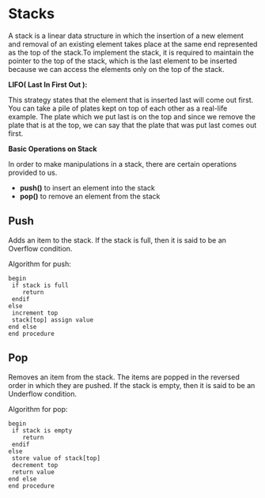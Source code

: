 # Stacks
A stack is a linear data structure in which the insertion of a new element and removal of an existing element takes place at the same end represented as the top of the stack.To implement the stack, it is required to maintain the pointer to the top of the stack, which is the last element to be inserted because we can access the elements only on the top of the stack.

__LIFO( Last In First Out ):__

This strategy states that the element that is inserted last will come out first. You can take a pile of plates kept on top of each other as a real-life example. The plate which we put last is on the top and since we remove the plate that is at the top, we can say that the plate that was put last comes out first.

__Basic Operations on Stack__

In order to make manipulations in a stack, there are certain operations provided to us.
- __push()__ to insert an element into the stack
- __pop()__ to remove an element from the stack

## __Push__
Adds an item to the stack. If the stack is full, then it is said to be an Overflow condition.

Algorithm for push:
```
begin
 if stack is full
    return
 endif
else  
 increment top
 stack[top] assign value
end else
end procedure
```


## __Pop__
Removes an item from the stack. The items are popped in the reversed order in which they are pushed. If the stack is empty, then it is said to be an Underflow condition.

Algorithm for pop:
```
begin
 if stack is empty
    return
 endif
else
 store value of stack[top]
 decrement top
 return value
end else
end procedure
```
